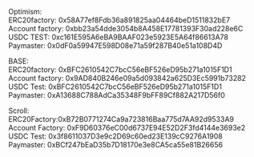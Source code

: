 Optimism:   
ERC20factory: 0x58A77ef8Fdb36a891825aa04464beD1511832bE7   
Account factory: 0xbb23a54dde3054b8A458E17781393F30ad228e6C    
USDC TEST: 0xc161E595A6eBA9BAAF023e5923E5A64f86613A78    
Paymaster: 0x0dF0a59947E598D08e71a59f287B40e51a108D4D   


BASE:    
ERC20factory: 0xBFC2610542C7bcC56eBF526eD95b271a1015F1D1    
Account factory: 0x9AD840B246e09a5d093842a625D3Ec5991b73282    
USDC Test: 0xBFC2610542C7bcC56eBF526eD95b271a1015F1D1    
Paymaster: 0xA13688C788AdCa35348F9bFF89Cf882A217D56f0    

Scroll:    
ERC20Factory:0xB72B0771274Ca9a723816Baa775d7AA92d9533A9    
Account Factory: 0xF9D60376eC00d6737E94E52D2F3fd4144e3693e2    
USDC Test: 0x3f8611037D3e9c2D69c60ed23E139cC9276A1908    
Paymaster: 0xBCf247bEaD35b7D18170e3e8CA5ca55e81B26656    
